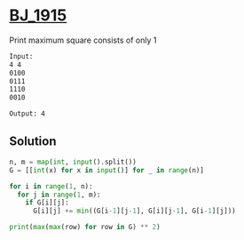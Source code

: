 # [BJ_1915](https://acmicpc.net/problem/1915)

Print maximum square consists of only 1

```txt
Input:
4 4
0100
0111
1110
0010

Output: 4
```

## Solution

```py
n, m = map(int, input().split())
G = [[int(x) for x in input()] for _ in range(n)]

for i in range(1, n):
  for j in range(1, m):
    if G[i][j]:
      G[i][j] += min((G[i-1][j-1], G[i][j-1], G[i-1][j]))

print(max(max(row) for row in G) ** 2)
```
